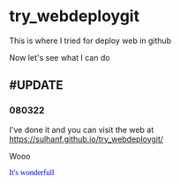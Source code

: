 # try_webdeploygit

This is where I tried for deploy web in github

Now let's see what I can do

<h2>#UPDATE</h2>
<h3>080322</h3>

I've done it and you can visit the web at
https://sulhanf.github.io/try_webdeploygit/


Wooo
<p style = "color:blue; font-family:Lucida Grande;">It's wonderfull </p>
